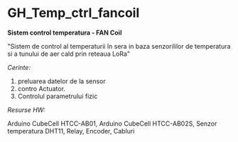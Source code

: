 # GH_Temp_ctrl_fancoil
**Sistem control temperatura - FAN Coil**

"Sistem de control al temperaturii în sera in baza senzorililor de temperatura si a tunului 
de aer cald prin reteaua LoRa"	

_Cerinte:_
1. preluarea datelor de la sensor
2. contro Actuator.
3. Controlul parametrului fizic

_Resurse HW:_

Arduino CubeCell HTCC-AB01, Arduino CubeCell HTCC-AB02S, Senzor temperatura DHT11, Relay, Encoder, Cabluri
   
